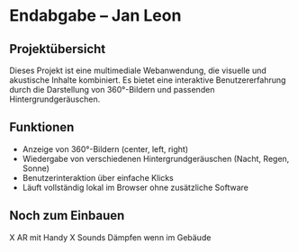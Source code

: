 # Endabgabe – Jan Leon

## Projektübersicht

Dieses Projekt ist eine multimediale Webanwendung, die visuelle und akustische Inhalte kombiniert. Es bietet eine interaktive Benutzererfahrung durch die Darstellung von 360°-Bildern und passenden Hintergrundgeräuschen.

## Funktionen

- Anzeige von 360°-Bildern (center, left, right)
- Wiedergabe von verschiedenen Hintergrundgeräuschen (Nacht, Regen, Sonne)
- Benutzerinteraktion über einfache Klicks
- Läuft vollständig lokal im Browser ohne zusätzliche Software

## Noch zum Einbauen 
X AR mit Handy 
X Sounds Dämpfen wenn im Gebäude
